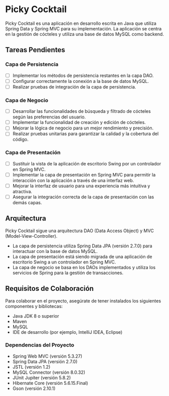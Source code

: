# Picky Cocktail

Picky Cocktail es una aplicación en desarrollo escrita en Java que utiliza Spring Data y Spring MVC para su implementación. La aplicación se centra en la gestión de cócteles y utiliza una base de datos MySQL como backend.

## Tareas Pendientes

### Capa de Persistencia
- [ ] Implementar los métodos de persistencia restantes en la capa DAO.
- [ ] Configurar correctamente la conexión a la base de datos MySQL.
- [ ] Realizar pruebas de integración de la capa de persistencia.

### Capa de Negocio
- [ ] Desarrollar las funcionalidades de búsqueda y filtrado de cócteles según las preferencias del usuario.
- [ ] Implementar la funcionalidad de creación y edición de cócteles.
- [ ] Mejorar la lógica de negocio para un mejor rendimiento y precisión.
- [ ] Realizar pruebas unitarias para garantizar la calidad y la cobertura del código.

### Capa de Presentación
- [ ] Sustituir la vista de la aplicación de escritorio Swing por un controlador en Spring MVC.
- [ ] Implementar la capa de presentación en Spring MVC para permitir la interacción con la aplicación a través de una interfaz web.
- [ ] Mejorar la interfaz de usuario para una experiencia más intuitiva y atractiva.
- [ ] Asegurar la integración correcta de la capa de presentación con las demás capas.

## Arquitectura

Picky Cocktail sigue una arquitectura DAO (Data Access Object) y MVC (Model-View-Controller).

- La capa de persistencia utiliza Spring Data JPA (versión 2.7.0) para interactuar con la base de datos MySQL.
- La capa de presentación está siendo migrada de una aplicación de escritorio Swing a un controlador en Spring MVC.
- La capa de negocio se basa en los DAOs implementados y utiliza los servicios de Spring para la gestión de transacciones.

## Requisitos de Colaboración

Para colaborar en el proyecto, asegúrate de tener instalados los siguientes componentes y bibliotecas:

- Java JDK 8 o superior
- Maven
- MySQL
- IDE de desarrollo (por ejemplo, IntelliJ IDEA, Eclipse)

### Dependencias del Proyecto

- Spring Web MVC (versión 5.3.27)
- Spring Data JPA (versión 2.7.0)
- JSTL (versión 1.2)
- MySQL Connector (versión 8.0.32)
- JUnit Jupiter (versión 5.8.2)
- Hibernate Core (versión 5.6.15.Final)
- Gson (versión 2.10.1)
